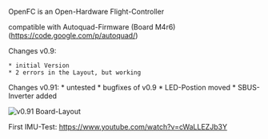 OpenFC is an Open-Hardware Flight-Controller

compatible with Autoquad-Firmware (Board M4r6) (https://code.google.com/p/autoquad/)

Changes v0.9:

	* initial Version
	* 2 errors in the Layout, but working

Changes v0.91: 
	* untested
	* bugfixes of v0.9
	* LED-Postion moved
	* SBUS-Inverter added


![v0.91 Board-Layout](https://raw.githubusercontent.com/multigcs/openfc/master/v0.91/openfc.png "v0.91 Board-Layout")


First IMU-Test: https://www.youtube.com/watch?v=cWaLLEZJb3Y

